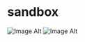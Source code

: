 # sandbox
![Image Alt](https://github.com/riqpe/rescrape/raw/master/other.jpg)
![Image Alt](https://github.com/riqpe/rescrape/raw/master/target.png)
